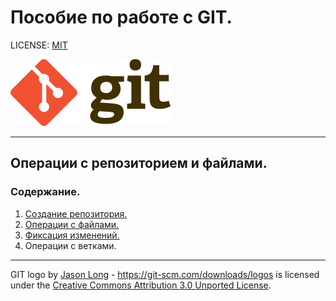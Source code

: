 
# Пособие по работе с GIT.

LICENSE: [MIT](./license.md)

![git_logo](256px-Git-logo.svg.png "git logo")

---

## Операции с репозиторием и файлами.

### Содержание.
1. [Создание репозитория.](./create_repo.md)
2. [Операции с файлами.](./files.md)
3. [Фиксация изменений.](./changes.md)
4. Операции с ветками.

---

GIT logo by [Jason Long](https://twitter.com/jasonlong "Jason Long's Twitter account") - https://git-scm.com/downloads/logos is licensed under the [Creative Commons Attribution 3.0 Unported License](https://creativecommons.org/licenses/by/3.0/).